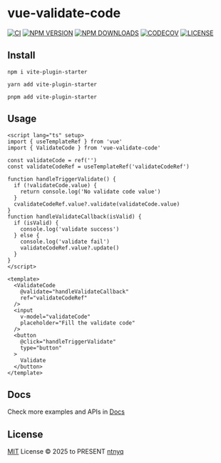 # vue-validate-code

[![CI](https://github.com/ntnyq/vue-validate-code/workflows/CI/badge.svg)](https://github.com/ntnyq/vue-validate-code/actions)
[![NPM VERSION](https://img.shields.io/npm/v/vue-validate-code.svg)](https://www.npmjs.com/package/vue-validate-code)
[![NPM DOWNLOADS](https://img.shields.io/npm/dy/vue-validate-code.svg)](https://www.npmjs.com/package/vue-validate-code)
[![CODECOV](https://codecov.io/github/ntnyq/vue-validate-code/branch/main/graph/badge.svg)](https://codecov.io/github/ntnyq/vue-validate-code)
[![LICENSE](https://img.shields.io/github/license/ntnyq/vue-validate-code.svg)](https://github.com/ntnyq/vue-validate-code/blob/main/LICENSE)

## Install

```shell
npm i vite-plugin-starter
```

```shell
yarn add vite-plugin-starter
```

```shell
pnpm add vite-plugin-starter
```

## Usage

```vue
<script lang="ts" setup>
import { useTemplateRef } from 'vue'
import { ValidateCode } from 'vue-validate-code'

const validateCode = ref('')
const validateCodeRef = useTemplateRef('validateCodeRef')

function handleTriggerValidate() {
  if (!validateCode.value) {
    return console.log('No validate code value')
  }
  cvalidateCodeRef.value?.validate(validateCode.value)
}
function handleValidateCallback(isValid) {
  if (isValid) {
    console.log('validate success')
  } else {
    console.log('validate fail')
    validateCodeRef.value?.update()
  }
}
</script>

<template>
  <ValidateCode
    @validate="handleValidateCallback"
    ref="validateCodeRef"
  />
  <input
    v-model="validateCode"
    placeholder="Fill the validate code"
  />
  <button
    @click="handleTriggerValidate"
    type="button"
  >
    Validate
  </button>
</template>
```

## Docs

Check more examples and APIs in [Docs](https://vue-validate-code.ntnyq.com/)

## License

[MIT](./LICENSE) License © 2025 to PRESENT [ntnyq](https://github.com/ntnyq)
